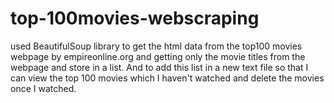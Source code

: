 # top-100movies-webscraping
used BeautifulSoup library to get the html data from the top100 movies webpage by empireonline.org and getting only the movie titles from the webpage and store in a list. And to add this list in a new text file so that I can view the top 100 movies which I haven't watched and delete the movies once I watched.
